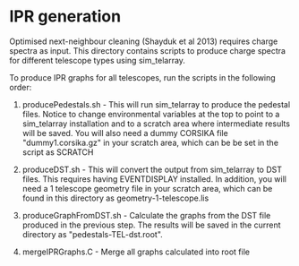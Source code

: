 # IPR generation

Optimised next-neighbour cleaning (Shayduk et al 2013) requires charge spectra as input.
This directory contains scripts to produce charge spectra for different telescope types
using sim_telarray.

To produce IPR graphs for all telescopes, run the scripts in the following order:

1. producePedestals.sh - This will run sim_telarray to produce the pedestal files. Notice to change environmental variables at the top to point to a sim_telarray installation and to a scratch area where intermediate results will be saved. You will also need a dummy CORSIKA file "dummy1.corsika.gz" in your scratch area, which can be be set in the script as SCRATCH

2. produceDST.sh - This will convert the output from sim_telarray to DST files. This requires having EVENTDISPLAY installed. In addition, you will need a 1 telescope geometry file in your scratch area, which can be found in this directory as geometry-1-telescope.lis

3. produceGraphFromDST.sh - Calculate the graphs from the DST file produced in the previous step. The results will be saved in the current directory as "pedestals-TEL-dst.root".

3. mergeIPRGraphs.C - Merge all graphs calculated into root file
